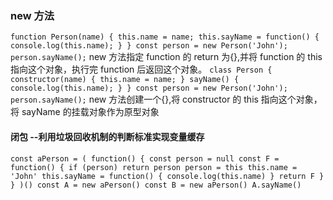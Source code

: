 ### **new 方法**

`function Person(name) {
    this.name = name;
    this.sayName = function() {
        console.log(this.name);
    }
}
const person = new Person('John');
person.sayName();`
new 方法指定 function 的 return 为{},并将 function 的 this 指向这个对象，执行完 function 后返回这个对象。
`class Person {
    constructor(name) {
        this.name = name;
    }
    sayName() {
        console.log(this.name);
    }
}
const person = new Person('John');
person.sayName();`
new 方法创建一个{},将 constructor 的 this 指向这个对象，将 sayName 的挂载对象作为原型对象

#### **闭包 --利用垃圾回收机制的判断标准实现变量缓存**

`const aPerson = (
    function() {
        const person = null
        const F = function() {
            if (person) return person
            person = this
            this.name = 'John'
            this.sayName = function() {
                console.log(this.name)
            }
            return F
        }
    }
)()
const A = new aPerson()
const B = new aPerson()
A.sayName()`
